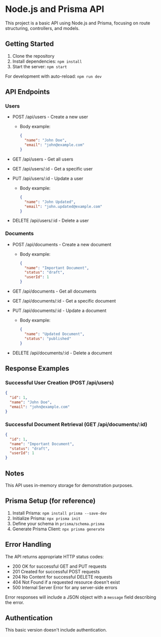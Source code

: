 # Node.js and Prisma API

This project is a basic API using Node.js and Prisma, focusing on route structuring, controllers, and models.

## Getting Started

1. Clone the repository
2. Install dependencies: `npm install`
3. Start the server: `npm start`

For development with auto-reload: `npm run dev`

## API Endpoints

### Users

- POST /api/users - Create a new user
  - Body example:
    ```json
    {
      "name": "John Doe",
      "email": "john@example.com"
    }
    ```

- GET /api/users - Get all users
- GET /api/users/:id - Get a specific user
- PUT /api/users/:id - Update a user
  - Body example:
    ```json
    {
      "name": "John Updated",
      "email": "john.updated@example.com"
    }
    ```

- DELETE /api/users/:id - Delete a user

### Documents

- POST /api/documents - Create a new document
  - Body example:
    ```json
    {
      "name": "Important Document",
      "status": "draft",
      "userId": 1
    }
    ```

- GET /api/documents - Get all documents
- GET /api/documents/:id - Get a specific document
- PUT /api/documents/:id - Update a document
  - Body example:
    ```json
    {
      "name": "Updated Document",
      "status": "published"
    }
    ```

- DELETE /api/documents/:id - Delete a document

## Response Examples

### Successful User Creation (POST /api/users)

```json
{
  "id": 1,
  "name": "John Doe",
  "email": "john@example.com"
}
```

### Successful Document Retrieval (GET /api/documents/:id)

```json
{
  "id": 1,
  "name": "Important Document",
  "status": "draft",
  "userId": 1
}
```

## Notes

This API uses in-memory storage for demonstration purposes.

## Prisma Setup (for reference)

1. Install Prisma: `npm install prisma --save-dev`
2. Initialize Prisma: `npx prisma init`
3. Define your schema in `prisma/schema.prisma`
4. Generate Prisma Client: `npx prisma generate`

## Error Handling

The API returns appropriate HTTP status codes:

- 200 OK for successful GET and PUT requests
- 201 Created for successful POST requests
- 204 No Content for successful DELETE requests
- 404 Not Found if a requested resource doesn't exist
- 500 Internal Server Error for any server-side errors

Error responses will include a JSON object with a `message` field describing the error.

## Authentication

This basic version doesn't include authentication.

